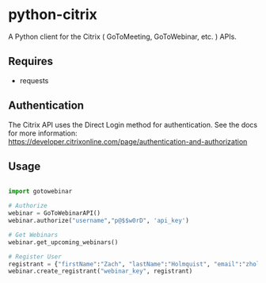 # python-citrix
A Python client for the Citrix ( GoToMeeting, GoToWebinar, etc. ) APIs.

## Requires
- requests

## Authentication
The Citrix API uses the Direct Login method for authentication. See the docs for more information: https://developer.citrixonline.com/page/authentication-and-authorization

## Usage
```python

import gotowebinar

# Authorize
webinar = GoToWebinarAPI()
webinar.authorize("username","p@$$w0rD", 'api_key')

# Get Webinars
webinar.get_upcoming_webinars()

# Register User
registrant = {"firstName":"Zach", "lastName":"Holmquist", "email":"zholmquist@gmail.com", "organization":"Ender Labs"}
webinar.create_registrant("webinar_key", registrant)

```